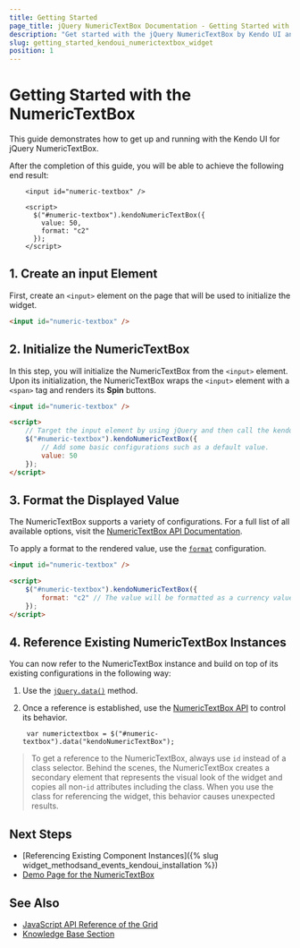 ```yaml
---
title: Getting Started
page_title: jQuery NumericTextBox Documentation - Getting Started with the NumericTextBox
description: "Get started with the jQuery NumericTextBox by Kendo UI and learn how to create, initialize, and enable the widget."
slug: getting_started_kendoui_numerictextbox_widget
position: 1
---
```


# Getting Started with the NumericTextBox

This guide demonstrates how to get up and running with the Kendo UI for jQuery NumericTextBox.

After the completion of this guide, you will be able to achieve the following end result:

```dojo
    <input id="numeric-textbox" />

    <script>
      $("#numeric-textbox").kendoNumericTextBox({
        value: 50,
        format: "c2"
      });
    </script>
```

## 1. Create an input Element

First, create an `<input>` element on the page that will be used to initialize the widget.

```html
<input id="numeric-textbox" />
```

## 2. Initialize the NumericTextBox 

In this step, you will initialize the NumericTextBox from the `<input>` element. Upon its initialization, the NumericTextBox wraps the `<input>` element with a `<span>` tag and renders its **Spin** buttons.

```html
<input id="numeric-textbox" />

<script>
    // Target the input element by using jQuery and then call the kendoNumericTextBox() method.
    $("#numeric-textbox").kendoNumericTextBox({
        // Add some basic configurations such as a default value.
        value: 50
    });
</script>
```

## 3. Format the Displayed Value

The NumericTextBox supports a variety of configurations. For a full list of all available options, visit the [NumericTextBox API Documentation](/api/javascript/ui/numerictextbox).

To apply a format to the rendered value, use the [`format`](/api/javascript/ui/numerictextbox/configuration/format) configuration.

```html
<input id="numeric-textbox" />

<script>
    $("#numeric-textbox").kendoNumericTextBox({
        format: "c2" // The value will be formatted as a currency value with two decimal symbols.
    });
</script>
```

## 4. Reference Existing NumericTextBox Instances

You can now refer to the NumericTextBox instance and build on top of its existing configurations in the following way:

1. Use the [`jQuery.data()`](https://api.jquery.com/jQuery.data/) method.
1. Once a reference is established, use the [NumericTextBox API](/api/javascript/ui/numerictextbox) to control its behavior.

        var numerictextbox = $("#numeric-textbox").data("kendoNumericTextBox");

> To get a reference to the NumericTextBox, always use `id` instead of a class selector. Behind the scenes, the NumericTextBox creates a secondary element that represents the visual look of the widget and copies all non-`id` attributes including the class. When you use the class for referencing the widget, this behavior causes unexpected results.

## Next Steps 

* [Referencing Existing Component Instances]({% slug widget_methodsand_events_kendoui_installation %}) 
* [Demo Page for the NumericTextBox](https://demos.telerik.com/kendo-ui/numerictextbox/index)

## See Also 

* [JavaScript API Reference of the Grid](/api/javascript/ui/numerictextbox)
* [Knowledge Base Section](/knowledge-base)

<script>
  window.onload = function() {
    document.getElementsByClassName("btn-run")[0].click();
  }
</script>